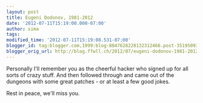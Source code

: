 ```yaml
---
layout: post
title: Eugeni Dodonov, 1981-2012
date: '2012-07-11T15:19:00.000-07:00'
author: sima
tags: 
modified_time: '2012-07-11T15:19:08.531-07:00'
blogger_id: tag:blogger.com,1999:blog-8047628228132312466.post-3519509342366910498
blogger_orig_url: http://blog.ffwll.ch/2012/07/eugeni-dodonov-1981-2012.html
---
```


Personally I'll remember you as the cheerful hacker who signed up for all sorts of crazy stuff. And then followed through and came out of the dungeons with some great patches - or at least a few good jokes.



Rest in peace, we'll miss you.